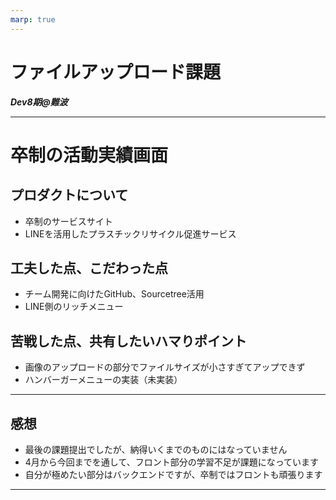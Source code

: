 ```yaml
---
marp: true
---
```


# ファイルアップロード課題

***Dev8期@難波***

---
# 卒制の活動実績画面
## プロダクトについて
- 卒制のサービスサイト
- LINEを活用したプラスチックリサイクル促進サービス
## 工夫した点、こだわった点
- チーム開発に向けたGitHub、Sourcetree活用
- LINE側のリッチメニュー
## 苦戦した点、共有したいハマりポイント
- 画像のアップロードの部分でファイルサイズが小さすぎてアップできず
- ハンバーガーメニューの実装（未実装）
---
## 感想
- 最後の課題提出でしたが、納得いくまでのものにはなっていません
- 4月から今回までを通して、フロント部分の学習不足が課題になっています
- 自分が極めたい部分はバックエンドですが、卒制ではフロントも頑張ります
---